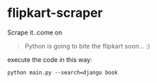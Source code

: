 flipkart-scraper
================

Scrape it..come on

> Python is going to bite the flipkart soon... :)

execute the code in this way:

`python main.py --search=django book`
